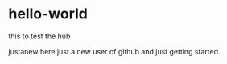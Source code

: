 # hello-world
this to test the hub

justanew here just a new user of github and just getting started.
